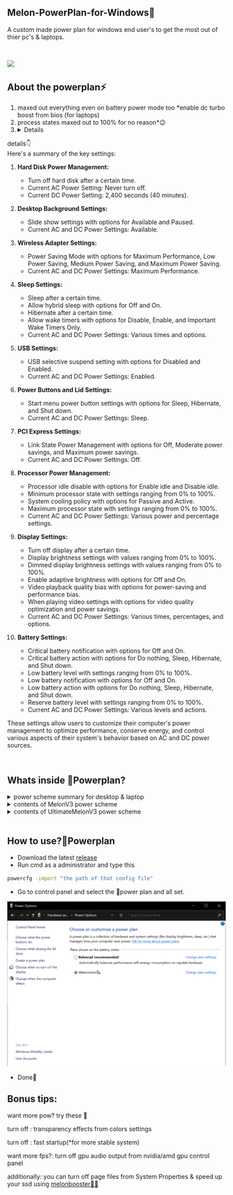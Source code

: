 ## Melon-PowerPlan-for-Windows🍉
A custom made power plan for windows end user's to get the most out of thier pc's & laptops.

<br>
<p align="left">
  <img src="https://img.shields.io/github/downloads/Nayemhasan/Melon-PowerPlan-for-Windows/total?style=social">
</p>

## About the powerplan⚡
1. maxed out everything even on battery power mode too *enable dc turbo boost from bios (for laptops)
2. process states maxed out to 100% for no reason*😉
3. <details>
<summary>details👇</summary>
Here's a summary of the key settings:

1. **Hard Disk Power Management:**
   - Turn off hard disk after a certain time.
   - Current AC Power Setting: Never turn off.
   - Current DC Power Setting: 2,400 seconds (40 minutes).

2. **Desktop Background Settings:**
   - Slide show settings with options for Available and Paused.
   - Current AC and DC Power Settings: Available.

3. **Wireless Adapter Settings:**
   - Power Saving Mode with options for Maximum Performance, Low Power Saving, Medium Power Saving, and Maximum Power Saving.
   - Current AC and DC Power Settings: Maximum Performance.

4. **Sleep Settings:**
   - Sleep after a certain time.
   - Allow hybrid sleep with options for Off and On.
   - Hibernate after a certain time.
   - Allow wake timers with options for Disable, Enable, and Important Wake Timers Only.
   - Current AC and DC Power Settings: Various times and options.

5. **USB Settings:**
   - USB selective suspend setting with options for Disabled and Enabled.
   - Current AC and DC Power Settings: Enabled.

6. **Power Buttons and Lid Settings:**
   - Start menu power button settings with options for Sleep, Hibernate, and Shut down.
   - Current AC and DC Power Settings: Sleep.

7. **PCI Express Settings:**
   - Link State Power Management with options for Off, Moderate power savings, and Maximum power savings.
   - Current AC and DC Power Settings: Off.

8. **Processor Power Management:**
   - Processor idle disable with options for Enable idle and Disable idle.
   - Minimum processor state with settings ranging from 0% to 100%.
   - System cooling policy with options for Passive and Active.
   - Maximum processor state with settings ranging from 0% to 100%.
   - Current AC and DC Power Settings: Various power and percentage settings.

9. **Display Settings:**
   - Turn off display after a certain time.
   - Display brightness settings with values ranging from 0% to 100%.
   - Dimmed display brightness settings with values ranging from 0% to 100%.
   - Enable adaptive brightness with options for Off and On.
   - Video playback quality bias with options for power-saving and performance bias.
   - When playing video settings with options for video quality optimization and power savings.
   - Current AC and DC Power Settings: Various times, percentages, and options.

10. **Battery Settings:**
    - Critical battery notification with options for Off and On.
    - Critical battery action with options for Do nothing, Sleep, Hibernate, and Shut down.
    - Low battery level with settings ranging from 0% to 100%.
    - Low battery notification with options for Off and On.
    - Low battery action with options for Do nothing, Sleep, Hibernate, and Shut down.
    - Reserve battery level with settings ranging from 0% to 100%.
    - Current AC and DC Power Settings: Various levels and actions.

These settings allow users to customize their computer's power management to optimize performance, conserve energy, and control various aspects of their system's behavior based on AC and DC power sources.
</details>

<br>

## Whats inside 🍉Powerplan?

<details>
<summary>power scheme summary for desktop & laptop</summary>

```bash
# Configure power plan settings for desktops
$desktopSettingsCommands = @(
    "powercfg -setacvalueindex $guid SUB_PROCESSOR PROCTHROTTLEMAX 100",
    "powercfg -setacvalueindex $guid SUB_PROCESSOR PROCTHROTTLEMIN 100",
    "powercfg -setacvalueindex $guid SUB_PROCESSOR PROCTHROTTLEPCT 100",
    "powercfg -setacvalueindex $guid SUB_BUTTONS POWERBUTTONACTION 0",
    "powercfg -setacvalueindex $guid SUB_BUTTONS SLEEPBUTTONACTION 0",
    "powercfg -setacvalueindex $guid SUB_BUTTONS LIDOPENPOWERBUTTONACTION 0",
    "powercfg -setacvalueindex $guid SUB_BUTTONS POWERBUTTONACTION 0",
    "powercfg -setacvalueindex $guid SUB_BUTTONS SLEEPBUTTONACTION 0",
    "powercfg -setacvalueindex $guid SUB_BUTTONS LIDOPENPOWERBUTTONACTION 0"
)

# Configure power plan settings for laptops
$laptopSettingsCommands = @(
    "powercfg -setacvalueindex $guid SUB_VIDEO VIDEOIDLE 0",
    "powercfg -setacvalueindex $guid SUB_VIDEO BRIGHTNESS 100",
    "powercfg -setacvalueindex $guid SUB_BUTTONS LIDACTION 0",
    "powercfg -setacvalueindex $guid SUB_BUTTONS LIDCLOSEACTION 0",
    "powercfg -setacvalueindex $guid SUB_BUTTONS POWERBUTTONACTION 0",
    "powercfg -setacvalueindex $guid SUB_BUTTONS SLEEPBUTTONACTION 0",
    "powercfg -setacvalueindex $guid SUB_BUTTONS LIDOPENPOWERBUTTONACTION 0",
    "powercfg -setacvalueindex $guid SUB_BUTTONS POWERBUTTONACTION 0",
    "powercfg -setacvalueindex $guid SUB_BUTTONS SLEEPBUTTONACTION 0",
    "powercfg -setacvalueindex $guid SUB_BUTTONS LIDOPENPOWERBUTTONACTION 0",
    "powercfg -setacvalueindex $guid SUB_PROCESSOR PROCTHROTTLEMAX 100",
    "powercfg -setacvalueindex $guid SUB_PROCESSOR PROCTHROTTLEMIN 100",
    "powercfg -setacvalueindex $guid SUB_PROCESSOR PROCTHROTTLEPCT 100"
)
```
</details>


<details>
<summary>contents of MelonV3 power scheme</summary>

```
Power Scheme GUID: 9712253e-f58d-4b9a-a12b-70463d94d896  (MelonV3)
  Subgroup GUID: 0012ee47-9041-4b5d-9b77-535fba8b1442  (Hard disk)
    GUID Alias: SUB_DISK
    Power Setting GUID: 6738e2c4-e8a5-4a42-b16a-e040e769756e  (Turn off hard disk after)
      GUID Alias: DISKIDLE
      Minimum Possible Setting: 0x00000000
      Maximum Possible Setting: 0xffffffff
      Possible Settings increment: 0x00000001
      Possible Settings units: Seconds
    Current AC Power Setting Index: 0x00000000
    Current DC Power Setting Index: 0x000004b0

  Subgroup GUID: 0d7dbae2-4294-402a-ba8e-26777e8488cd  (Desktop background settings)
    Power Setting GUID: 309dce9b-bef4-4119-9921-a851fb12f0f4  (Slide show)
      Possible Setting Index: 000
      Possible Setting Friendly Name: Available
      Possible Setting Index: 001
      Possible Setting Friendly Name: Paused
    Current AC Power Setting Index: 0x00000000
    Current DC Power Setting Index: 0x00000000

  Subgroup GUID: 19cbb8fa-5279-450e-9fac-8a3d5fedd0c1  (Wireless Adapter Settings)
    Power Setting GUID: 12bbebe6-58d6-4636-95bb-3217ef867c1a  (Power Saving Mode)
      Possible Setting Index: 000
      Possible Setting Friendly Name: Maximum Performance
      Possible Setting Index: 001
      Possible Setting Friendly Name: Low Power Saving
      Possible Setting Index: 002
      Possible Setting Friendly Name: Medium Power Saving
      Possible Setting Index: 003
      Possible Setting Friendly Name: Maximum Power Saving
    Current AC Power Setting Index: 0x00000000
    Current DC Power Setting Index: 0x00000000

  Subgroup GUID: 238c9fa8-0aad-41ed-83f4-97be242c8f20  (Sleep)
    GUID Alias: SUB_SLEEP
    Power Setting GUID: 29f6c1db-86da-48c5-9fdb-f2b67b1f44da  (Sleep after)
      GUID Alias: STANDBYIDLE
      Minimum Possible Setting: 0x00000000
      Maximum Possible Setting: 0xffffffff
      Possible Settings increment: 0x00000001
      Possible Settings units: Seconds
    Current AC Power Setting Index: 0x00000000
    Current DC Power Setting Index: 0x00000000

    Power Setting GUID: 94ac6d29-73ce-41a6-809f-6363ba21b47e  (Allow hybrid sleep)
      GUID Alias: HYBRIDSLEEP
      Possible Setting Index: 000
      Possible Setting Friendly Name: Off
      Possible Setting Index: 001
      Possible Setting Friendly Name: On
    Current AC Power Setting Index: 0x00000000
    Current DC Power Setting Index: 0x00000001

    Power Setting GUID: 9d7815a6-7ee4-497e-8888-515a05f02364  (Hibernate after)
      GUID Alias: HIBERNATEIDLE
      Minimum Possible Setting: 0x00000000
      Maximum Possible Setting: 0xffffffff
      Possible Settings increment: 0x00000001
      Possible Settings units: Seconds
    Current AC Power Setting Index: 0x00000000
    Current DC Power Setting Index: 0x00000000

    Power Setting GUID: bd3b718a-0680-4d9d-8ab2-e1d2b4ac806d  (Allow wake timers)
      GUID Alias: RTCWAKE
      Possible Setting Index: 000
      Possible Setting Friendly Name: Disable
      Possible Setting Index: 001
      Possible Setting Friendly Name: Enable
      Possible Setting Index: 002
      Possible Setting Friendly Name: Important Wake Timers Only
    Current AC Power Setting Index: 0x00000000
    Current DC Power Setting Index: 0x00000000

  Subgroup GUID: 2a737441-1930-4402-8d77-b2bebba308a3  (USB settings)
    Power Setting GUID: 48e6b7a6-50f5-4782-a5d4-53bb8f07e226  (USB selective suspend setting)
      Possible Setting Index: 000
      Possible Setting Friendly Name: Disabled
      Possible Setting Index: 001
      Possible Setting Friendly Name: Enabled
    Current AC Power Setting Index: 0x00000001
    Current DC Power Setting Index: 0x00000001

  Subgroup GUID: 4f971e89-eebd-4455-a8de-9e59040e7347  (Power buttons and lid)
    GUID Alias: SUB_BUTTONS
    Power Setting GUID: a7066653-8d6c-40a8-910e-a1f54b84c7e5  (Start menu power button)
      GUID Alias: UIBUTTON_ACTION
      Possible Setting Index: 000
      Possible Setting Friendly Name: Sleep
      Possible Setting Index: 001
      Possible Setting Friendly Name: Hibernate
      Possible Setting Index: 002
      Possible Setting Friendly Name: Shut down
    Current AC Power Setting Index: 0x00000000
    Current DC Power Setting Index: 0x00000000

  Subgroup GUID: 501a4d13-42af-4429-9fd1-a8218c268e20  (PCI Express)
    GUID Alias: SUB_PCIEXPRESS
    Power Setting GUID: ee12f906-d277-404b-b6da-e5fa1a576df5  (Link State Power Management)
      GUID Alias: ASPM
      Possible Setting Index: 000
      Possible Setting Friendly Name: Off
      Possible Setting Index: 001
      Possible Setting Friendly Name: Moderate power savings
      Possible Setting Index: 002
      Possible Setting Friendly Name: Maximum power savings
    Current AC Power Setting Index: 0x00000000
    Current DC Power Setting Index: 0x00000000

  Subgroup GUID: 54533251-82be-4824-96c1-47b60b740d00  (Processor power management)
    GUID Alias: SUB_PROCESSOR
    Power Setting GUID: 5d76a2ca-e8c0-402f-a133-2158492d58ad  (Processor idle disable)
      GUID Alias: IDLEDISABLE
      Possible Setting Index: 000
      Possible Setting Friendly Name: Enable idle
      Possible Setting Index: 001
      Possible Setting Friendly Name: Disable idle
    Current AC Power Setting Index: 0x00000000
    Current DC Power Setting Index: 0x00000000

    Power Setting GUID: 893dee8e-2bef-41e0-89c6-b55d0929964c  (Minimum processor state)
      GUID Alias: PROCTHROTTLEMIN
      Minimum Possible Setting: 0x00000000
      Maximum Possible Setting: 0x00000064
      Possible Settings increment: 0x00000001
      Possible Settings units: %
    Current AC Power Setting Index: 0x00000064
    Current DC Power Setting Index: 0x00000005

    Power Setting GUID: 94d3a615-a899-4ac5-ae2b-e4d8f634367f  (System cooling policy)
      GUID Alias: SYSCOOLPOL
      Possible Setting Index: 000
      Possible Setting Friendly Name: Passive
      Possible Setting Index: 001
      Possible Setting Friendly Name: Active
    Current AC Power Setting Index: 0x00000001
    Current DC Power Setting Index: 0x00000001

    Power Setting GUID: bc5038f7-23e0-4960-96da-33abaf5935ec  (Maximum processor state)
      GUID Alias: PROCTHROTTLEMAX
      Minimum Possible Setting: 0x00000000
      Maximum Possible Setting: 0x00000064
      Possible Settings increment: 0x00000001
      Possible Settings units: %
    Current AC Power Setting Index: 0x00000064
    Current DC Power Setting Index: 0x00000064

  Subgroup GUID: 7516b95f-f776-4464-8c53-06167f40cc99  (Display)
    GUID Alias: SUB_VIDEO
    Power Setting GUID: 3c0bc021-c8a8-4e07-a973-6b14cbcb2b7e  (Turn off display after)
      GUID Alias: VIDEOIDLE
      Minimum Possible Setting: 0x00000000
      Maximum Possible Setting: 0xffffffff
      Possible Settings increment: 0x00000001
      Possible Settings units: Seconds
    Current AC Power Setting Index: 0x00000000
    Current DC Power Setting Index: 0x00000258

    Power Setting GUID: aded5e82-b909-4619-9949-f5d71dac0bcb  (Display brightness)
      Minimum Possible Setting: 0x00000000
      Maximum Possible Setting: 0x00000064
      Possible Settings increment: 0x00000001
      Possible Settings units: %
    Current AC Power Setting Index: 0x00000064
    Current DC Power Setting Index: 0x00000064

    Power Setting GUID: f1fbfde2-a960-4165-9f88-50667911ce96  (Dimmed display brightness)
      Minimum Possible Setting: 0x00000000
      Maximum Possible Setting: 0x00000064
      Possible Settings increment: 0x00000001
      Possible Settings units: %
    Current AC Power Setting Index: 0x00000032
    Current DC Power Setting Index: 0x00000032

    Power Setting GUID: fbd9aa66-9553-4097-ba44-ed6e9d65eab8  (Enable adaptive brightness)
      GUID Alias: ADAPTBRIGHT
      Possible Setting Index: 000
      Possible Setting Friendly Name: Off
      Possible Setting Index: 001
      Possible Setting Friendly Name: On
    Current AC Power Setting Index: 0x00000000
    Current DC Power Setting Index: 0x00000000

  Subgroup GUID: 9596fb26-9850-41fd-ac3e-f7c3c00afd4b
    Power Setting GUID: 10778347-1370-4ee0-8bbd-33bdacaade49  (Video playback quality bias)
      Possible Setting Index: 000
      Possible Setting Friendly Name: Video playback power-saving bias
      Possible Setting Index: 001
      Possible Setting Friendly Name: Video playback performance bias
    Current AC Power Setting Index: 0x00000001
    Current DC Power Setting Index: 0x00000000

    Power Setting GUID: 34c7b99f-9a6d-4b3c-8dc7-b6693b78cef4  (When playing video)
      Possible Setting Index: 000
      Possible Setting Friendly Name: Optimise video quality
      Possible Setting Index: 001
      Possible Setting Friendly Name: Balanced
      Possible Setting Index: 002
      Possible Setting Friendly Name: Optimise power savings
    Current AC Power Setting Index: 0x00000000
    Current DC Power Setting Index: 0x00000000

  Subgroup GUID: e73a048d-bf27-4f12-9731-8b2076e8891f  (Battery)
    GUID Alias: SUB_BATTERY
    Power Setting GUID: 5dbb7c9f-38e9-40d2-9749-4f8a0e9f640f  (Critical battery notification)
      GUID Alias: BATFLAGSCRIT
      Possible Setting Index: 000
      Possible Setting Friendly Name: Off
      Possible Setting Index: 001
      Possible Setting Friendly Name: On
    Current AC Power Setting Index: 0x00000001
    Current DC Power Setting Index: 0x00000001

    Power Setting GUID: 637ea02f-bbcb-4015-8e2c-a1c7b9c0b546  (Critical battery action)
      GUID Alias: BATACTIONCRIT
      Possible Setting Index: 000
      Possible Setting Friendly Name: Do nothing
      Possible Setting Index: 001
      Possible Setting Friendly Name: Sleep
      Possible Setting Index: 002
      Possible Setting Friendly Name: Hibernate
      Possible Setting Index: 003
      Possible Setting Friendly Name: Shut down
    Current AC Power Setting Index: 0x00000002
    Current DC Power Setting Index: 0x00000002

    Power Setting GUID: 8183ba9a-e910-48da-8769-14ae6dc1170a  (Low battery level)
      GUID Alias: BATLEVELLOW
      Minimum Possible Setting: 0x00000000
      Maximum Possible Setting: 0x00000064
      Possible Settings increment: 0x00000001
      Possible Settings units: %
    Current AC Power Setting Index: 0x0000000a
    Current DC Power Setting Index: 0x0000000a

    Power Setting GUID: 9a66d8d7-4ff7-4ef9-b5a2-5a326ca2a469  (Critical battery level)
      GUID Alias: BATLEVELCRIT
      Minimum Possible Setting: 0x00000000
      Maximum Possible Setting: 0x00000064
      Possible Settings increment: 0x00000001
      Possible Settings units: %
    Current AC Power Setting Index: 0x00000005
    Current DC Power Setting Index: 0x00000005

    Power Setting GUID: bcded951-187b-4d05-bccc-f7e51960c258  (Low battery notification)
      GUID Alias: BATFLAGSLOW
      Possible Setting Index: 000
      Possible Setting Friendly Name: Off
      Possible Setting Index: 001
      Possible Setting Friendly Name: On
    Current AC Power Setting Index: 0x00000001
    Current DC Power Setting Index: 0x00000001

    Power Setting GUID: d8742dcb-3e6a-4b3c-b3fe-374623cdcf06  (Low battery action)
      GUID Alias: BATACTIONLOW
      Possible Setting Index: 000
      Possible Setting Friendly Name: Do nothing
      Possible Setting Index: 001
      Possible Setting Friendly Name: Sleep
      Possible Setting Index: 002
      Possible Setting Friendly Name: Hibernate
      Possible Setting Index: 003
      Possible Setting Friendly Name: Shut down
    Current AC Power Setting Index: 0x00000000
    Current DC Power Setting Index: 0x00000000

    Power Setting GUID: f3c5027d-cd16-4930-aa6b-90db844a8f00  (Reserve battery level)
      Minimum Possible Setting: 0x00000000
      Maximum Possible Setting: 0x00000064
      Possible Settings increment: 0x00000001
      Possible Settings units: %
    Current AC Power Setting Index: 0x00000007
    Current DC Power Setting Index: 0x00000007

```

</details>


<details>
<summary>contents of UltimateMelonV3 power scheme</summary>

```
Power Scheme GUID: 61e60280-bca9-439e-955a-a5c23faa20e6  (UltimateMelonV3)
  Subgroup GUID: 0012ee47-9041-4b5d-9b77-535fba8b1442  (Hard disk)
    GUID Alias: SUB_DISK
    Power Setting GUID: 6738e2c4-e8a5-4a42-b16a-e040e769756e  (Turn off hard disk after)
      GUID Alias: DISKIDLE
      Minimum Possible Setting: 0x00000000
      Maximum Possible Setting: 0xffffffff
      Possible Settings increment: 0x00000001
      Possible Settings units: Seconds
    Current AC Power Setting Index: 0x00000000
    Current DC Power Setting Index: 0x00000000

  Subgroup GUID: 0d7dbae2-4294-402a-ba8e-26777e8488cd  (Desktop background settings)
    Power Setting GUID: 309dce9b-bef4-4119-9921-a851fb12f0f4  (Slide show)
      Possible Setting Index: 000
      Possible Setting Friendly Name: Available
      Possible Setting Index: 001
      Possible Setting Friendly Name: Paused
    Current AC Power Setting Index: 0x00000000
    Current DC Power Setting Index: 0x00000001

  Subgroup GUID: 19cbb8fa-5279-450e-9fac-8a3d5fedd0c1  (Wireless Adapter Settings)
    Power Setting GUID: 12bbebe6-58d6-4636-95bb-3217ef867c1a  (Power Saving Mode)
      Possible Setting Index: 000
      Possible Setting Friendly Name: Maximum Performance
      Possible Setting Index: 001
      Possible Setting Friendly Name: Low Power Saving
      Possible Setting Index: 002
      Possible Setting Friendly Name: Medium Power Saving
      Possible Setting Index: 003
      Possible Setting Friendly Name: Maximum Power Saving
    Current AC Power Setting Index: 0x00000000
    Current DC Power Setting Index: 0x00000002

  Subgroup GUID: 238c9fa8-0aad-41ed-83f4-97be242c8f20  (Sleep)
    GUID Alias: SUB_SLEEP
    Power Setting GUID: 29f6c1db-86da-48c5-9fdb-f2b67b1f44da  (Sleep after)
      GUID Alias: STANDBYIDLE
      Minimum Possible Setting: 0x00000000
      Maximum Possible Setting: 0xffffffff
      Possible Settings increment: 0x00000001
      Possible Settings units: Seconds
    Current AC Power Setting Index: 0x00000000
    Current DC Power Setting Index: 0x00000384

    Power Setting GUID: 94ac6d29-73ce-41a6-809f-6363ba21b47e  (Allow hybrid sleep)
      GUID Alias: HYBRIDSLEEP
      Possible Setting Index: 000
      Possible Setting Friendly Name: Off
      Possible Setting Index: 001
      Possible Setting Friendly Name: On
    Current AC Power Setting Index: 0x00000001
    Current DC Power Setting Index: 0x00000001

    Power Setting GUID: 9d7815a6-7ee4-497e-8888-515a05f02364  (Hibernate after)
      GUID Alias: HIBERNATEIDLE
      Minimum Possible Setting: 0x00000000
      Maximum Possible Setting: 0xffffffff
      Possible Settings increment: 0x00000001
      Possible Settings units: Seconds
    Current AC Power Setting Index: 0x00000000
    Current DC Power Setting Index: 0x00000000

    Power Setting GUID: bd3b718a-0680-4d9d-8ab2-e1d2b4ac806d  (Allow wake timers)
      GUID Alias: RTCWAKE
      Possible Setting Index: 000
      Possible Setting Friendly Name: Disable
      Possible Setting Index: 001
      Possible Setting Friendly Name: Enable
      Possible Setting Index: 002
      Possible Setting Friendly Name: Important Wake Timers Only
    Current AC Power Setting Index: 0x00000001
    Current DC Power Setting Index: 0x00000000

  Subgroup GUID: 2a737441-1930-4402-8d77-b2bebba308a3  (USB settings)
    Power Setting GUID: 48e6b7a6-50f5-4782-a5d4-53bb8f07e226  (USB selective suspend setting)
      Possible Setting Index: 000
      Possible Setting Friendly Name: Disabled
      Possible Setting Index: 001
      Possible Setting Friendly Name: Enabled
    Current AC Power Setting Index: 0x00000001
    Current DC Power Setting Index: 0x00000001

  Subgroup GUID: 4f971e89-eebd-4455-a8de-9e59040e7347  (Power buttons and lid)
    GUID Alias: SUB_BUTTONS
    Power Setting GUID: a7066653-8d6c-40a8-910e-a1f54b84c7e5  (Start menu power button)
      GUID Alias: UIBUTTON_ACTION
      Possible Setting Index: 000
      Possible Setting Friendly Name: Sleep
      Possible Setting Index: 001
      Possible Setting Friendly Name: Hibernate
      Possible Setting Index: 002
      Possible Setting Friendly Name: Shut down
    Current AC Power Setting Index: 0x00000000
    Current DC Power Setting Index: 0x00000000

  Subgroup GUID: 501a4d13-42af-4429-9fd1-a8218c268e20  (PCI Express)
    GUID Alias: SUB_PCIEXPRESS
    Power Setting GUID: ee12f906-d277-404b-b6da-e5fa1a576df5  (Link State Power Management)
      GUID Alias: ASPM
      Possible Setting Index: 000
      Possible Setting Friendly Name: Off
      Possible Setting Index: 001
      Possible Setting Friendly Name: Moderate power savings
      Possible Setting Index: 002
      Possible Setting Friendly Name: Maximum power savings
    Current AC Power Setting Index: 0x00000000
    Current DC Power Setting Index: 0x00000002

  Subgroup GUID: 54533251-82be-4824-96c1-47b60b740d00  (Processor power management)
    GUID Alias: SUB_PROCESSOR
    Power Setting GUID: 5d76a2ca-e8c0-402f-a133-2158492d58ad  (Processor idle disable)
      GUID Alias: IDLEDISABLE
      Possible Setting Index: 000
      Possible Setting Friendly Name: Enable idle
      Possible Setting Index: 001
      Possible Setting Friendly Name: Disable idle
    Current AC Power Setting Index: 0x00000001
    Current DC Power Setting Index: 0x00000000

    Power Setting GUID: 893dee8e-2bef-41e0-89c6-b55d0929964c  (Minimum processor state)
      GUID Alias: PROCTHROTTLEMIN
      Minimum Possible Setting: 0x00000000
      Maximum Possible Setting: 0x00000064
      Possible Settings increment: 0x00000001
      Possible Settings units: %
    Current AC Power Setting Index: 0x00000064
    Current DC Power Setting Index: 0x00000005

    Power Setting GUID: 94d3a615-a899-4ac5-ae2b-e4d8f634367f  (System cooling policy)
      GUID Alias: SYSCOOLPOL
      Possible Setting Index: 000
      Possible Setting Friendly Name: Passive
      Possible Setting Index: 001
      Possible Setting Friendly Name: Active
    Current AC Power Setting Index: 0x00000001
    Current DC Power Setting Index: 0x00000000

    Power Setting GUID: bc5038f7-23e0-4960-96da-33abaf5935ec  (Maximum processor state)
      GUID Alias: PROCTHROTTLEMAX
      Minimum Possible Setting: 0x00000000
      Maximum Possible Setting: 0x00000064
      Possible Settings increment: 0x00000001
      Possible Settings units: %
    Current AC Power Setting Index: 0x00000064
    Current DC Power Setting Index: 0x00000064

  Subgroup GUID: 7516b95f-f776-4464-8c53-06167f40cc99  (Display)
    GUID Alias: SUB_VIDEO
    Power Setting GUID: 3c0bc021-c8a8-4e07-a973-6b14cbcb2b7e  (Turn off display after)
      GUID Alias: VIDEOIDLE
      Minimum Possible Setting: 0x00000000
      Maximum Possible Setting: 0xffffffff
      Possible Settings increment: 0x00000001
      Possible Settings units: Seconds
    Current AC Power Setting Index: 0x00000000
    Current DC Power Setting Index: 0x0000012c

    Power Setting GUID: aded5e82-b909-4619-9949-f5d71dac0bcb  (Display brightness)
      Minimum Possible Setting: 0x00000000
      Maximum Possible Setting: 0x00000064
      Possible Settings increment: 0x00000001
      Possible Settings units: %
    Current AC Power Setting Index: 0x00000064
    Current DC Power Setting Index: 0x00000028

    Power Setting GUID: f1fbfde2-a960-4165-9f88-50667911ce96  (Dimmed display brightness)
      Minimum Possible Setting: 0x00000000
      Maximum Possible Setting: 0x00000064
      Possible Settings increment: 0x00000001
      Possible Settings units: %
    Current AC Power Setting Index: 0x00000032
    Current DC Power Setting Index: 0x00000032

    Power Setting GUID: fbd9aa66-9553-4097-ba44-ed6e9d65eab8  (Enable adaptive brightness)
      GUID Alias: ADAPTBRIGHT
      Possible Setting Index: 000
      Possible Setting Friendly Name: Off
      Possible Setting Index: 001
      Possible Setting Friendly Name: On
    Current AC Power Setting Index: 0x00000000
    Current DC Power Setting Index: 0x00000000

  Subgroup GUID: 9596fb26-9850-41fd-ac3e-f7c3c00afd4b
    Power Setting GUID: 10778347-1370-4ee0-8bbd-33bdacaade49  (Video playback quality bias)
      Possible Setting Index: 000
      Possible Setting Friendly Name: Video playback power-saving bias
      Possible Setting Index: 001
      Possible Setting Friendly Name: Video playback performance bias
    Current AC Power Setting Index: 0x00000001
    Current DC Power Setting Index: 0x00000000

    Power Setting GUID: 34c7b99f-9a6d-4b3c-8dc7-b6693b78cef4  (When playing video)
      Possible Setting Index: 000
      Possible Setting Friendly Name: Optimise video quality
      Possible Setting Index: 001
      Possible Setting Friendly Name: Balanced
      Possible Setting Index: 002
      Possible Setting Friendly Name: Optimise power savings
    Current AC Power Setting Index: 0x00000000
    Current DC Power Setting Index: 0x00000001

  Subgroup GUID: e73a048d-bf27-4f12-9731-8b2076e8891f  (Battery)
    GUID Alias: SUB_BATTERY
    Power Setting GUID: 5dbb7c9f-38e9-40d2-9749-4f8a0e9f640f  (Critical battery notification)
      GUID Alias: BATFLAGSCRIT
      Possible Setting Index: 000
      Possible Setting Friendly Name: Off
      Possible Setting Index: 001
      Possible Setting Friendly Name: On
    Current AC Power Setting Index: 0x00000001
    Current DC Power Setting Index: 0x00000001

    Power Setting GUID: 637ea02f-bbcb-4015-8e2c-a1c7b9c0b546  (Critical battery action)
      GUID Alias: BATACTIONCRIT
      Possible Setting Index: 000
      Possible Setting Friendly Name: Do nothing
      Possible Setting Index: 001
      Possible Setting Friendly Name: Sleep
      Possible Setting Index: 002
      Possible Setting Friendly Name: Hibernate
      Possible Setting Index: 003
      Possible Setting Friendly Name: Shut down
    Current AC Power Setting Index: 0x00000002
    Current DC Power Setting Index: 0x00000002

    Power Setting GUID: 8183ba9a-e910-48da-8769-14ae6dc1170a  (Low battery level)
      GUID Alias: BATLEVELLOW
      Minimum Possible Setting: 0x00000000
      Maximum Possible Setting: 0x00000064
      Possible Settings increment: 0x00000001
      Possible Settings units: %
    Current AC Power Setting Index: 0x0000000a
    Current DC Power Setting Index: 0x0000000a

    Power Setting GUID: 9a66d8d7-4ff7-4ef9-b5a2-5a326ca2a469  (Critical battery level)
      GUID Alias: BATLEVELCRIT
      Minimum Possible Setting: 0x00000000
      Maximum Possible Setting: 0x00000064
      Possible Settings increment: 0x00000001
      Possible Settings units: %
    Current AC Power Setting Index: 0x00000005
    Current DC Power Setting Index: 0x00000005

    Power Setting GUID: bcded951-187b-4d05-bccc-f7e51960c258  (Low battery notification)
      GUID Alias: BATFLAGSLOW
      Possible Setting Index: 000
      Possible Setting Friendly Name: Off
      Possible Setting Index: 001
      Possible Setting Friendly Name: On
    Current AC Power Setting Index: 0x00000001
    Current DC Power Setting Index: 0x00000001

    Power Setting GUID: d8742dcb-3e6a-4b3c-b3fe-374623cdcf06  (Low battery action)
      GUID Alias: BATACTIONLOW
      Possible Setting Index: 000
      Possible Setting Friendly Name: Do nothing
      Possible Setting Index: 001
      Possible Setting Friendly Name: Sleep
      Possible Setting Index: 002
      Possible Setting Friendly Name: Hibernate
      Possible Setting Index: 003
      Possible Setting Friendly Name: Shut down
    Current AC Power Setting Index: 0x00000000
    Current DC Power Setting Index: 0x00000000

    Power Setting GUID: f3c5027d-cd16-4930-aa6b-90db844a8f00  (Reserve battery level)
      Minimum Possible Setting: 0x00000000
      Maximum Possible Setting: 0x00000064
      Possible Settings increment: 0x00000001
      Possible Settings units: %
    Current AC Power Setting Index: 0x00000007
    Current DC Power Setting Index: 0x00000007

```

</details>
<br>

## How to use?🍉Powerplan
- Download the latest [release](https://github.com/Nayemhasan/Melon-PowerPlan-for-Windows/releases)
- Run cmd as a administrator and type this
```bash
powercfg -import "the path of that config file"
```
- Go to control panel and select the 🍉power plan and all set.
<p align="left">
  <img src="https://github.com/Nayemhasan/Hp_elitebook_840G5MAX/blob/main/Resources/powerplan.png">
</p>

- Done🍉

## Bonus tips:

want more pow? try these 🔻

turn off : transparency effects from colors settings

turn off : fast startup(*for more stable system)

want more fps?: turn off gpu audio output from nvidia/amd gpu control panel

additionally: you can turn off page files from System Properties & speed up your ssd using [melonbooster🍉🔥](https://github.com/watermelonvault/Melon_booster)






